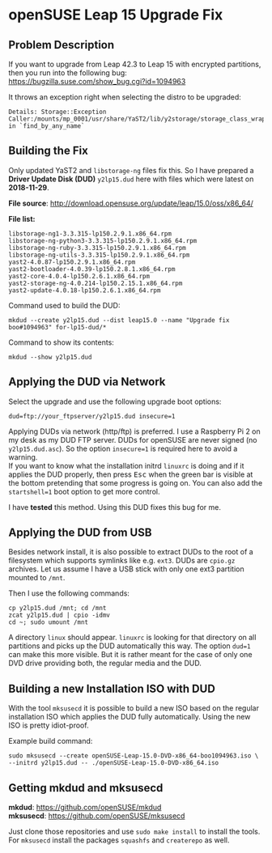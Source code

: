 # openSUSE Leap 15 Upgrade Fix

## Problem Description

If you want to upgrade from Leap 42.3 to Leap 15 with encrypted partitions,
then you run into the following bug:<br/>
https://bugzilla.suse.com/show_bug.cgi?id=1094963

It throws an exception right when selecting the distro to be upgraded:
```
Details: Storage::Exception
Caller:/mounts/mp_0001/usr/share/YaST2/lib/y2storage/storage_class_wrapper.rb:260: in `find_by_any_name`
```

## Building the Fix

Only updated YaST2 and `libstorage-ng` files fix this. So I have prepared a
**Driver Update Disk (DUD)** `y2lp15.dud` here with files which were latest on
**2018-11-29**.

**File source**: http://download.opensuse.org/update/leap/15.0/oss/x86_64/

**File list:**
```
libstorage-ng1-3.3.315-lp150.2.9.1.x86_64.rpm
libstorage-ng-python3-3.3.315-lp150.2.9.1.x86_64.rpm
libstorage-ng-ruby-3.3.315-lp150.2.9.1.x86_64.rpm
libstorage-ng-utils-3.3.315-lp150.2.9.1.x86_64.rpm
yast2-4.0.87-lp150.2.9.1.x86_64.rpm
yast2-bootloader-4.0.39-lp150.2.8.1.x86_64.rpm
yast2-core-4.0.4-lp150.2.6.1.x86_64.rpm
yast2-storage-ng-4.0.214-lp150.2.15.1.x86_64.rpm
yast2-update-4.0.18-lp150.2.6.1.x86_64.rpm
```

Command used to build the DUD:
```
mkdud --create y2lp15.dud --dist leap15.0 --name "Upgrade fix boo#1094963" for-lp15-dud/*
```

Command to show its contents:
```
mkdud --show y2lp15.dud
```

## Applying the DUD via Network

Select the upgrade and use the following upgrade boot options:
```
dud=ftp://your_ftpserver/y2lp15.dud insecure=1
```

Applying DUDs via network (http/ftp) is preferred. I use a Raspberry Pi 2 on my
desk as my DUD FTP server. DUDs for openSUSE are never signed (no
`y2lp15.dud.asc`). So the option `insecure=1` is required here to avoid a
warning.<br/>
If you want to know what the installation initrd `linuxrc` is doing and if it
applies the DUD properly, then press <kbd>Esc</kbd> when the green bar is
visible at the bottom pretending that some progress is going on. You can also
add the `startshell=1` boot option to get more control.

I have **tested** this method. Using this DUD fixes this bug for me.

## Applying the DUD from USB

Besides network install, it is also possible to extract DUDs to the root of a
filesystem which supports symlinks like e.g. `ext3`. DUDs are `cpio.gz`
archives. Let us assume I have a USB stick with only one ext3 partition
mounted to `/mnt`.

Then I use the following commands:
```
cp y2lp15.dud /mnt; cd /mnt
zcat y2lp15.dud | cpio -idmv
cd ~; sudo umount /mnt
```

A directory `linux` should appear. `linuxrc` is looking for that directory on
all partitions and picks up the DUD automatically this way. The option `dud=1`
can make this more visible. But it is rather meant for the case of only one
DVD drive providing both, the regular media and the DUD.

## Building a new Installation ISO with DUD

With the tool `mksusecd` it is possible to build a new ISO based on the regular
installation ISO which applies the DUD fully automatically. Using the new ISO
is pretty idiot-proof.

Example build command:
```
sudo mksusecd --create openSUSE-Leap-15.0-DVD-x86_64-boo1094963.iso \
--initrd y2lp15.dud -- ./openSUSE-Leap-15.0-DVD-x86_64.iso
```

## Getting mkdud and mksusecd

**mkdud**: https://github.com/openSUSE/mkdud<br/>
**mksusecd**: https://github.com/openSUSE/mksusecd

Just clone those repositories and use `sudo make install` to install the tools.
For `mksusecd` install the packages `squashfs` and `createrepo` as well.
